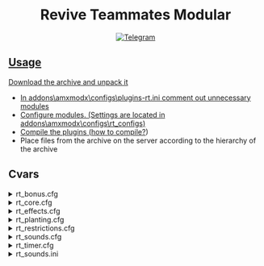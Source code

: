 <h1 align="center">Revive Teammates Modular</h1>
<p align="center">
  <a href="https://t.me/revive_teammates">
  <img src="https://img.shields.io/badge/discussions-on%20Telegram%20group-informational?style=flat-square&logo=googlechat" alt="Telegram">
</p>

## Usage

Download the archive and unpack it
- In addons\amxmodx\configs\plugins-rt.ini comment out unnecessary modules
- Configure modules. (Settings are located in addons\amxmodx\configs\rt_configs)
- Compile the plugins ([how to compile?](https://dev-cs.ru/threads/246/))
- Place files from the archive on the server according to the hierarchy of the archive

## Cvars

<details>
<summary>rt_bonus.cfg</summary>

| Cvar | Def Var | Min Var | Max Var | Description |
|------|:-------:|:-------:|:-------:|------------:|
| rt_weapons | weapon_* | - | - | What weapons should be given to the player after resurrection(no more than 6)(otherwise standard from game.cfg) |
| rt_weapons_maps | weapon_* | - | - | What weapons should be given to the player after resurrection on 'awp_' maps(no more than 6)(otherwise standard from game.cfg) |
| rt_revive_health | 0.0 | 0.0 | - | How much more health to add after resurrection |
| rt_planting_health | 0.0 | 0.0 | - | How much more health to add after planting |
| rt_health | 100.0 | 1.0 | - | The number of health of the resurrected player |
| rt_armor_type | 2 | 0 | 2 | 0 - do not issue armor, 1 - bulletproof vest, 2 - bulletproof vest with helmet |
| rt_armor | 100 | 0 | - | Number of armor of the resurrected player |
| rt_frags | 1 | 0 | - | Number of frags for resurrection |
| rt_restore_death | 0 | 0 | 1 | Remove the death point of a dead player after resurrection |

</details>

<details>
<summary>rt_core.cfg</summary>

| Cvar | Def Var | Min Var | Max Var | Description |
|------|:-------:|:-------:|:-------:|------------:|
| rt_revive_time | 3.0 | 1.0 | - | Duration of the player's resurrection(in seconds) |
| rt_revive_antiflood | 3.0 | 1.0 | - | Duration of anti-flood resurrection(in seconds) |
| rt_corpse_time | 30.0 | 0.0 | - | Duration of a corpse's life (in seconds). If you set it to 0, the corpse lives until the end of the round. |
| rt_search_radius | 64.0 | 1.0 | - | Search radius for a corpse |
| rt_force_fwd_mode | 0 | 0 | 1 | Execute forwards more often. Set this to 1 if 'rt_no_move 1' didn't work properly. |

</details>

<details>
<summary>rt_effects.cfg</summary>

| Cvar | Def Var | Min Var | Max Var | Description |
|------|:-------:|:-------:|:-------:|------------:|
| rt_spectator | 1 | 0 | 1 | Automatically observe the resurrecting player |
| rt_notify_dhud | 1 | 0 | 1 | Notification above the timer(DHUD) |
| rt_revive_dhud_colors | 0 255 0 | - | - | DHUD's colors at resurrection |
| rt_revive_dhud_coords | -1.0 0.8 | - | - | DHUD's coordinates at resurrection |
| rt_planting_dhud_colors | 255 0 0 | - | - | DHUD's colors at planting |
| rt_planting_dhud_coords | -1.0 0.8 | - | - | DHUD's coordinates at planting |
| rt_revive_glow | #5da130 | - | - | The color of the corpse being resurrected(HEX) |
| rt_planting_glow | #9b2d30 | - | - | The color of the corpse being planted(HEX) |
| rt_corpse_sprite | sprites/rt/corpse_sprite2.spr | - | - | Resurrection sprite over a corpse. To disable the function, leave the cvar empty |
| rt_sprite_scale | 0.15 | 0.1 | 0.5 | Sprite scale |

</details>

<details>
<summary>rt_planting.cfg</summary>

| Cvar | Def Var | Min Var | Max Var | Description |
|------|:-------:|:-------:|:-------:|------------:|
| rt_explosion_damage | 255.0 | 1.0 | - | Explosion damage |
| rt_explosion_radius | 200.0 | 1.0 | - | Explosion radius |
| rt_max_planting | 3 | 1 | - | Maximum number of planting corpses per round |

</details>

<details>
<summary>rt_restrictions.cfg</summary>

| Cvar | Def Var | Min Var | Max Var | Description |
|------|:-------:|:-------:|:-------:|------------:|
| rt_access | - | - | - | Access flags for resurrection/planting |
| rt_max_revives | 3 | 1 | - | Maximum number of resurrections per round |
| rt_max_spawns | 2 | 1 | - | Maximum number of spawns per player per round |
| rt_no_fire | 1 | 0 | 1 | Block shooting during resurrection/planting |
| rt_bomb | 1 | 0 | 1 | You cannot resurrect/plant if there is a bomb |
| rt_duel | 1 | 0 | 1 | You can't resurrect/plant if there are 1x1 left |
| rt_survivor | 0 | 1 | 1 | You cannot resurrect/plant if there is 1 live player left in one of the teams |
| rt_min_round | 1 | 1 | - | From which round is resurrection/planting available |
| rt_no_move | 1 | 0 | 2 | Unable to move during resurrection/planting. 0 - allowed, 1 - not allowed, 2 - allowed, but close to corpse |
| rt_revive_cost | 0 | 0 | - | Cost of resurrection |
| rt_planting_cost | 0 | 0 | - | Cost of planting |
| rt_wins_domination | 5 | 0 | - | Prohibition of resurrection/mining for the dominant team(consecutive wins) |
| rt_remaining_time | 30.0 | 0.0 | - | Prohibition resurrection/planting if there is little time left until the end of the round |

</details>

<details>
<summary>rt_sounds.cfg</summary>

| Cvar | Def Var | Min Var | Max Var | Description |
|------|:-------:|:-------:|:-------:|------------:|
| rt_sound_radius | 250.0 | 1.0 | - | The radius in which to count the nearest players |
| rt_nearby_players | 0 | 0 | 2 | Play the resurrection/landing sound for nearby players. 0 - off, 1 - only ending sounds, 2 - all sounds |

</details>

<details>
<summary>rt_timer.cfg</summary>

| Cvar | Def Var | Min Var | Max Var | Description |
|------|:-------:|:-------:|:-------:|------------:|
| rt_timer_type | 1 | 0 | 1 | 0 - HUD, 1 - bartime(orange line) |
| rt_revive_hud_colors | 0 255 0 | - | - | HUD's colors at resurrection |
| rt_revive_hud_coords | -1.0 0.6 | - | - | HUD's coordinates at resurrection |
| rt_planting_hud_colors | 255 0 0 | - | - | HUD's colors at planting |
| rt_planting_hud_coords | -1.0 0.6 | - | - | HUD's coordinates at planting |

</details>

<details>
<summary>rt_sounds.ini</summary>

```ini
[revive_start]
rt/revive_start.wav

[revive_loop]
rt/revive_loop.wav

[revive_end]
rt/revive_end.wav

[plant_start]
rt/plant_start.wav

[plant_loop]
rt/plant_loop.wav

[plant_end]
rt/plant_end.wav
```

</details>